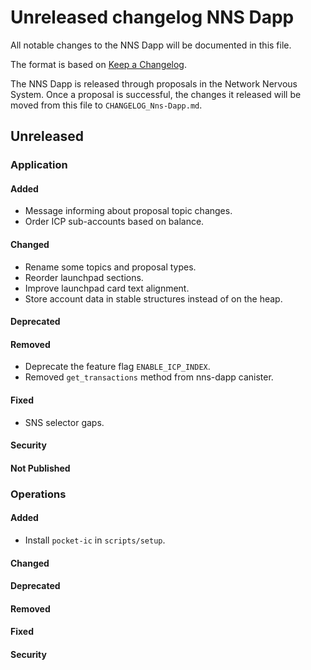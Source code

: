 
# Unreleased changelog NNS Dapp

All notable changes to the NNS Dapp will be documented in this file.

The format is based on [Keep a Changelog](https://keepachangelog.com/en/1.0.0/).

The NNS Dapp is released through proposals in the Network Nervous System. Once a
proposal is successful, the changes it released will be moved from this file to
`CHANGELOG_Nns-Dapp.md`.

## Unreleased

### Application

#### Added

* Message informing about proposal topic changes.
* Order ICP sub-accounts based on balance.

#### Changed

* Rename some topics and proposal types.
* Reorder launchpad sections.
* Improve launchpad card text alignment.
* Store account data in stable structures instead of on the heap.

#### Deprecated

#### Removed

* Deprecate the feature flag `ENABLE_ICP_INDEX`.
* Removed `get_transactions` method from nns-dapp canister.

#### Fixed

* SNS selector gaps.

#### Security

#### Not Published

### Operations

#### Added

* Install `pocket-ic` in `scripts/setup`.

#### Changed

#### Deprecated

#### Removed

#### Fixed

#### Security
